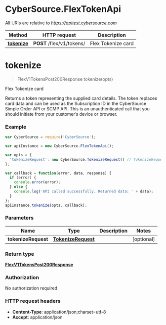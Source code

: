 # CyberSource.FlexTokenApi

All URIs are relative to *https://apitest.cybersource.com*

Method | HTTP request | Description
------------- | ------------- | -------------
[**tokenize**](FlexTokenApi.md#tokenize) | **POST** /flex/v1/tokens/ | Flex Tokenize card


<a name="tokenize"></a>
# **tokenize**
> FlexV1TokensPost200Response tokenize(opts)

Flex Tokenize card

Returns a token representing the supplied card details. The token replaces card data and can be used as the Subscription ID in the CyberSource Simple Order API or SCMP API. This is an unauthenticated call that you should initiate from your customer’s device or browser.

### Example
```javascript
var CyberSource = require('CyberSource');

var apiInstance = new CyberSource.FlexTokenApi();

var opts = { 
  'tokenizeRequest': new CyberSource.TokenizeRequest() // TokenizeRequest | 
};

var callback = function(error, data, response) {
  if (error) {
    console.error(error);
  } else {
    console.log('API called successfully. Returned data: ' + data);
  }
};
apiInstance.tokenize(opts, callback);
```

### Parameters

Name | Type | Description  | Notes
------------- | ------------- | ------------- | -------------
 **tokenizeRequest** | [**TokenizeRequest**](TokenizeRequest.md)|  | [optional] 

### Return type

[**FlexV1TokensPost200Response**](FlexV1TokensPost200Response.md)

### Authorization

No authorization required

### HTTP request headers

 - **Content-Type**: application/json;charset=utf-8
 - **Accept**: application/json

